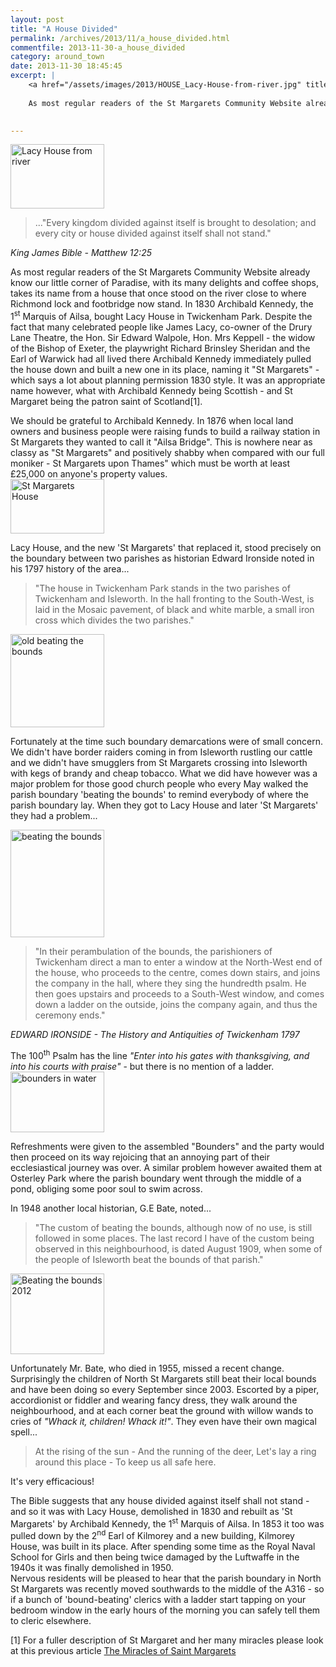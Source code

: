 ```yaml
---
layout: post
title: "A House Divided"
permalink: /archives/2013/11/a_house_divided.html
commentfile: 2013-11-30-a_house_divided
category: around_town
date: 2013-11-30 18:45:45
excerpt: |
    <a href="/assets/images/2013/HOUSE_Lacy-House-from-river.jpg" title="See larger version of - Lacy House from river"><img src="/assets/images/2013/HOUSE_Lacy-House-from-river_thumb.jpg" width="150" height="103" alt="Lacy House from river" class="photo right" /></a>
    
    As most regular readers of the St Margarets Community Website already know our little corner of Paradise, with its many delights and coffee shops, takes its name from a house that once stood on the river close to where Richmond lock and footbridge now stand. In 1830 Archibald Kennedy, the 1<sup>st</sup> Marquis of Ailsa, bought Lacy House in Twickenham Park.  Despite the fact that many celebrated people like James Lacy, co-owner of the Drury Lane Theatre, the Hon. Sir Edward Walpole, Hon. Mrs Keppell - the widow of the Bishop of Exeter, the playwright Richard Brinsley Sheridan and the Earl of Warwick had all lived there Archibald Kennedy immediately pulled the house down and built a new one in its place, naming it "St Margarets" - which says a lot about planning permission 1830 style. It was an appropriate name however, what with Archibald Kennedy being Scottish - and St Margaret being the patron saint of Scotland.
    

---
```


<a href="/assets/images/2013/HOUSE_Lacy-House-from-river.jpg" title="See larger version of - Lacy House from river"><img src="/assets/images/2013/HOUSE_Lacy-House-from-river_thumb.jpg" width="150" height="103" alt="Lacy House from river" class="photo right" /></a>

> ..."Every kingdom divided against itself is brought to desolation; and every city or house divided against itself shall not stand."

<cite>King James Bible - Matthew 12:25</cite>

As most regular readers of the St Margarets Community Website already know our little corner of Paradise, with its many delights and coffee shops, takes its name from a house that once stood on the river close to where Richmond lock and footbridge now stand. In 1830 Archibald Kennedy, the 1<sup>st</sup> Marquis of Ailsa, bought Lacy House in Twickenham Park. Despite the fact that many celebrated people like James Lacy, co-owner of the Drury Lane Theatre, the Hon. Sir Edward Walpole, Hon. Mrs Keppell - the widow of the Bishop of Exeter, the playwright Richard Brinsley Sheridan and the Earl of Warwick had all lived there Archibald Kennedy immediately pulled the house down and built a new one in its place, naming it "St Margarets" - which says a lot about planning permission 1830 style. It was an appropriate name however, what with Archibald Kennedy being Scottish - and St Margaret being the patron saint of Scotland[1].

<div markdown="1" class="box">
We should be grateful to Archibald Kennedy. In 1876 when local land owners and business people were raising funds to build a railway station in St Margarets they wanted to call it "Ailsa Bridge". This is nowhere near as classy as "St Margarets" and positively shabby when compared with our full moniker - St Margarets upon Thames" which must be worth at least £25,000 on anyone's property values.

</div>
<a href="/assets/images/2013/HOUSE_St_Margarets_House.jpg" title="See larger version of - St Margarets House"><img src="/assets/images/2013/HOUSE_St_Margarets_House_thumb.jpg" width="150" height="87" alt="St Margarets House" class="photo right" /></a>

Lacy House, and the new 'St Margarets' that replaced it, stood precisely on the boundary between two parishes as historian Edward Ironside noted in his 1797 history of the area...

> "The house in Twickenham Park stands in the two parishes of Twickenham and Isleworth. In the hall fronting to the South-West, is laid in the Mosaic pavement, of black and white marble, a small iron cross which divides the two parishes."

<a href="/assets/images/2013/HOUSE_old_beating_the_bounds.jpg" title="See larger version of - old beating the bounds"><img src="/assets/images/2013/HOUSE_old_beating_the_bounds_thumb.jpg" width="150" height="149" alt="old beating the bounds" class="photo right" /></a>

Fortunately at the time such boundary demarcations were of small concern. We didn't have border raiders coming in from Isleworth rustling our cattle and we didn't have smugglers from St Margarets crossing into Isleworth with kegs of brandy and cheap tobacco. What we did have however was a major problem for those good church people who every May walked the parish boundary 'beating the bounds' to remind everybody of where the parish boundary lay. When they got to Lacy House and later 'St Margarets' they had a problem...

<a href="/assets/images/2013/HOUSE_beating_the_bounds.jpg" title="See larger version of - beating the bounds"><img src="/assets/images/2013/HOUSE_beating_the_bounds_thumb.jpg" width="150" height="172" alt="beating the bounds" class="photo right" /></a>

> "In their perambulation of the bounds, the parishioners of Twickenham direct a man to enter a window at the North-West end of the house, who proceeds to the centre, comes down stairs, and joins the company in the hall, where they sing the hundredth psalm. He then goes upstairs and proceeds to a South-West window, and comes down a ladder on the outside, joins the company again, and thus the ceremony ends."

<cite>EDWARD IRONSIDE - The History and Antiquities of Twickenham 1797</cite>

<div markdown="1" class="box">
The 100<sup>th</sup> Psalm has the line <em>"Enter into his gates with thanksgiving, and into his courts with praise"</em> - but there is no mention of a ladder.

</div>
<a href="/assets/images/2013/HOUSE_bounders_in_water.jpg" title="See larger version of - bounders in water"><img src="/assets/images/2013/HOUSE_bounders_in_water_thumb.jpg" width="150" height="97" alt="bounders in water" class="photo right" /></a>

Refreshments were given to the assembled "Bounders" and the party would then proceed on its way rejoicing that an annoying part of their ecclesiastical journey was over. A similar problem however awaited them at Osterley Park where the parish boundary went through the middle of a pond, obliging some poor soul to swim across.

In 1948 another local historian, G.E Bate, noted...

> "The custom of beating the bounds, although now of no use, is still followed in some places. The last record I have of the custom being observed in this neighbourhood, is dated August 1909, when some of the people of Isleworth beat the bounds of that parish."

<a href="/assets/images/2013/HOUSE_Beating_the_bounds_2012.jpg" title="See larger version of - Beating the bounds 2012"><img src="/assets/images/2013/HOUSE_Beating_the_bounds_2012_thumb.jpg" width="150" height="129" alt="Beating the bounds 2012" class="photo right" /></a>

Unfortunately Mr. Bate, who died in 1955, missed a recent change. Surprisingly the children of North St Margarets still beat their local bounds and have been doing so every September since 2003. Escorted by a piper, accordionist or fiddler and wearing fancy dress, they walk around the neighbourhood, and at each corner beat the ground with willow wands to cries of <em>"Whack it, children! Whack it!"</em>. They even have their own magical spell...

> At the rising of the sun -
>  And the running of the deer,
>  Let's lay a ring around this place -
>  To keep us all safe here.
> 
 It's very efficacious!

<div markdown="1" class="box">
The Bible suggests that any house divided against itself shall not stand - and so it was with Lacy House, demolished in 1830 and rebuilt as 'St Margarets' by Archibald Kennedy, the 1<sup>st</sup> Marquis of Ailsa. In 1853 it too was pulled down by the 2<sup>nd</sup> Earl of Kilmorey and a new building, Kilmorey House, was built in its place. After spending some time as the Royal Naval School for Girls and then being twice damaged by the Luftwaffe in the 1940s it was finally demolished in 1950.

</div>
Nervous residents will be pleased to hear that the parish boundary in North St Margarets was recently moved southwards to the middle of the A316 - so if a bunch of 'bound-beating' clerics with a ladder start tapping on your bedroom window in the early hours of the morning you can safely tell them to cleric elsewhere.

[1] For a fuller description of St Margaret and her many miracles please look at this previous article [The Miracles of Saint Margarets](/archives/2010/12/the_miracles_of_saint_margarets.html)
